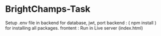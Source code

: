 # BrightChamps-Task

Setup .env file in backend for database, jwt, port
backend : ( npm install ) for installing all packages.
 frontent : Run in Live server (index.html)

